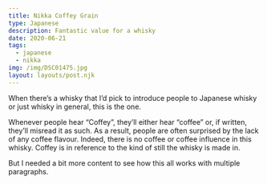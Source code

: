 ```yaml
---
title: Nikka Coffey Grain
type: Japanese
description: Fantastic value for a whisky 
date: 2020-06-21
tags:
  - japanese
  - nikka
img: /img/DSC01475.jpg
layout: layouts/post.njk
---
```



When there’s a whisky that I’d pick to introduce people to Japanese whisky or just whisky in general, this is the one. 

Whenever people hear “Coffey”, they’ll either hear “coffee” or, if written, they’ll misread it as such. As a result, people are often surprised by the lack of any coffee flavour. Indeed, there is no coffee or coffee influence in this whisky. Coffey is in reference to the kind of still the whisky is made in. 


But I needed a bit more content to see how this all works with multiple paragraphs. 

